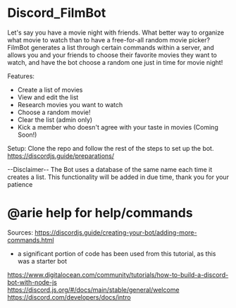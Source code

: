 # Discord_FilmBot

Let's say you have a movie night with friends. What better way to organize what movie 
to watch than to have a free-for-all random movie picker? FilmBot generates a list 
through certain commands within a server, and allows you and your friends to choose 
their favorite movies they want to watch, and have the bot choose a random one just
in time for movie night!

Features:
- Create a list of movies
- View and edit the list
- Research movies you want to watch
- Choose a random movie!
- Clear the list (admin only)
- Kick a member who doesn't agree with your taste in movies (Coming Soon!)

Setup:
Clone the repo and follow the rest of the steps to set up the bot.
https://discordjs.guide/preparations/

--Disclaimer--
The Bot uses a database of the same name each time it creates a list.
This functionality will be added in due time, thank you for your patience

# @arie help for help/commands

Sources:
https://discordjs.guide/creating-your-bot/adding-more-commands.html
* a significant portion of code has been used from this tutorial, as this was a starter bot

https://www.digitalocean.com/community/tutorials/how-to-build-a-discord-bot-with-node-js
https://discord.js.org/#/docs/main/stable/general/welcome
https://discord.com/developers/docs/intro
